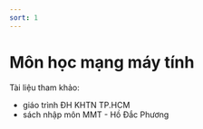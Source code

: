 ```yaml
---
sort: 1
---
```


# Môn học mạng máy tính

Tài liệu tham khảo:
- giáo trình ĐH KHTN TP.HCM
- sách nhập môn MMT - Hồ Đắc Phương
